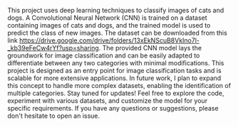 This project uses deep learning techniques to classify images of cats and dogs. A Convolutional Neural Network (CNN) is trained on a dataset containing images of cats and dogs, and the trained model is used to predict the class of new images. The dataset can be downloaded from this link https://drive.google.com/drive/folders/13xEkNScuB8VkIno7l-_kb39eFeCw4rYf?usp=sharing. The provided CNN model lays the groundwork for image classification and can be easily adapted to differentiate between any two categories with minimal modifications. This project is designed as an entry point for image classification tasks and is scalable for more extensive applications. In future work, I plan to expand this concept to handle more complex datasets, enabling the identification of multiple categories. Stay tuned for updates! Feel free to explore the code, experiment with various datasets, and customize the model for your specific requirements. If you have any questions or suggestions, please don't hesitate to open an issue.
